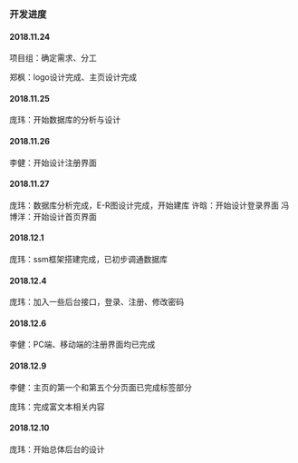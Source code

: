 ﻿### 开发进度

#### 2018.11.24

项目组：确定需求、分工

郑枫：logo设计完成、主页设计完成

#### 2018.11.25

庞玮：开始数据库的分析与设计

#### 2018.11.26

李健：开始设计注册界面

#### 2018.11.27

庞玮：数据库分析完成，E-R图设计完成，开始建库
许晗：开始设计登录界面
冯博洋：开始设计首页界面

#### 2018.12.1

庞玮：ssm框架搭建完成，已初步调通数据库

#### 2018.12.4

庞玮：加入一些后台接口，登录、注册、修改密码

#### 2018.12.6

李健：PC端、移动端的注册界面均已完成

#### 2018.12.9
李健：主页的第一个和第五个分页面已完成标签部分

庞玮：完成富文本相关内容

#### 2018.12.10

庞玮：开始总体后台的设计